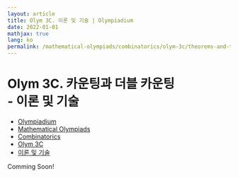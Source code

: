 ```yaml
---
layout: article
title: Olym 3C. 이론 및 기술 | Olympiadium
date: 2022-01-01
mathjax: true
lang: ko
permalink: /mathematical-olympiads/combinatorics/olym-3c/theorems-and-techniques/
---
```

# Olym 3C. 카운팅과 더블 카운팅 <br> <ssup> - 이론 및 기술</ssup>

<ul class="breadcrumb">
	<li><a href="{{ site.baseurl }}/">Olympiadium</a></li> 
	<li><a href="{{ site.baseurl }}/mathematical-olympiads/">Mathematical Olympiads</a></li> 
	<li><a href="{{ site.baseurl }}/mathematical-olympiads/combinatorics/">Combinatorics</a></li> 
	<li><a href="{{ site.baseurl }}/mathematical-olympiads/combinatorics/olym-3c/">Olym 3C</a></li> 
	<li><a href="{{ site.baseurl }}/mathematical-olympiads/combinatorics/olym-3c/theorems-and-techniques/">이론 및 기술</a></li>
</ul>

Comming Soon!

